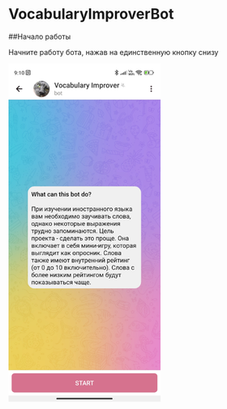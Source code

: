 # VocabularyImproverBot 

##Начало работы

Начните работу бота, нажав на единственную кнопку снизу

<img src="screenshots/introMessage.jpg" alt="drawing" width="300"/>